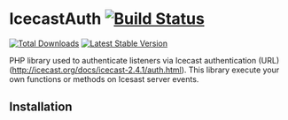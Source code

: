 # IcecastAuth [![Build Status](https://travis-ci.org/gbrousse/IcecastAuth.svg?branch=master)](https://travis-ci.org/gbrousse/IcecastAuth)

[![Total Downloads](https://img.shields.io/packagist/dt/gbrousse/IcecastAuth.svg)](https://packagist.org/packages/gbrousse/IcecastAuth)
[![Latest Stable Version](https://img.shields.io/packagist/v/gbrousse/IcecastAuth.svg)](https://packagist.org/packages/gbrousse/IcecastAuth)

PHP library used to authenticate listeners via Icecast authentication (URL) (http://icecast.org/docs/icecast-2.4.1/auth.html).
This library execute your own functions or methods on Icesast server events.

## Installation


